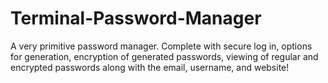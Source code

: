 # Terminal-Password-Manager
A very primitive password manager. Complete with secure log in, options for generation, encryption of generated passwords, viewing of regular and encrypted passwords along with the email, username, and website!
